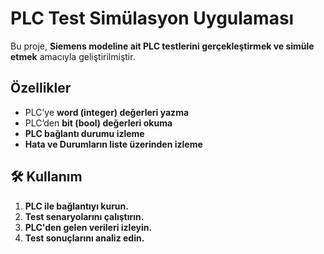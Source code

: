 # PLC Test Simülasyon Uygulaması

Bu proje, **Siemens modeline ait PLC testlerini gerçekleştirmek ve simüle etmek** amacıyla geliştirilmiştir.  

##  Özellikler
- PLC’ye **word (integer) değerleri yazma**  
- PLC’den **bit (bool) değerleri okuma**  
- **PLC bağlantı durumu izleme**  
- **Hata ve Durumların liste üzerinden izleme**  

## 🛠️ Kullanım
1. **PLC ile bağlantıyı kurun.**  
2. **Test senaryolarını çalıştırın.**  
3. **PLC'den gelen verileri izleyin.**  
4. **Test sonuçlarını analiz edin.**  
